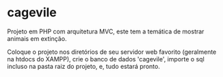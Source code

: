 # cagevile
Projeto em PHP com arquitetura MVC, este tem a temática de mostrar animais em extinção.

Coloque o projeto nos diretórios de seu servidor web favorito (geralmente na htdocs do XAMPP), crie o banco de dados 'cagevile', importe o sql incluso na pasta raiz do projeto, e, tudo estará pronto.
